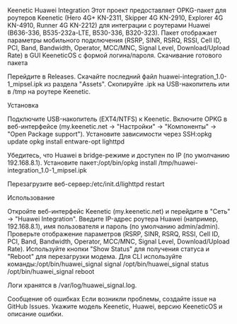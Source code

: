 Keenetic Huawei Integration
Этот проект предоставляет OPKG-пакет для роутеров Keenetic (Hero 4G+ KN-2311, Skipper 4G KN-2910, Explorer 4G KN-4910, Runner 4G KN-2212) для интеграции с роутерами Huawei (B636-336, B535-232a-LTE, B530-336, B320-323). Пакет отображает параметры мобильного подключения (RSRP, SINR, RSRQ, RSSI, Cell ID, PCI, Band, Bandwidth, Operator, MCC/MNC, Signal Level, Download/Upload Rate) в GUI KeeneticOS с формой логина/пароля.
Скачивание готового пакета

Перейдите в Releases.
Скачайте последний файл huawei-integration_1.0-1_mipsel.ipk из раздела "Assets".
Скопируйте .ipk на USB-накопитель или в /tmp на роутере Keenetic.

Установка

Подключите USB-накопитель (EXT4/NTFS) к Keenetic.
Включите OPKG в веб-интерфейсе (my.keenetic.net → "Настройки" → "Компоненты" → "Open Package support").
Установите зависимости через SSH:opkg update
opkg install entware-opt lighttpd


Убедитесь, что Huawei в bridge-режиме и доступен по IP (по умолчанию 192.168.8.1).
Установите пакет:/opt/bin/opkg install /tmp/huawei-integration_1.0-1_mipsel.ipk


Перезагрузите веб-сервер:/etc/init.d/lighttpd restart



Использование

Откройте веб-интерфейс Keenetic (my.keenetic.net) и перейдите в "Сеть" → "Huawei Integration".
Введите IP-адрес роутера Huawei (например, 192.168.8.1), имя пользователя и пароль (по умолчанию admin/admin).
Проверьте отображение параметров (RSRP, SINR, RSRQ, RSSI, Cell ID, PCI, Band, Bandwidth, Operator, MCC/MNC, Signal Level, Download/Upload Rate).
Используйте кнопки "Show Status" для получения статуса и "Reboot" для перезагрузки модема.
Для CLI используйте команды:/opt/bin/huawei_signal signal
/opt/bin/huawei_signal status
/opt/bin/huawei_signal reboot

Логи хранятся в /var/log/huawei_signal.log.

Сообщение об ошибках
Если возникли проблемы, создайте issue на GitHub Issues. Укажите модель Keenetic, Huawei, версию KeeneticOS и описание ошибки.
